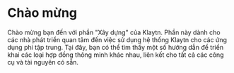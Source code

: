# Chào mừng

Chào mừng bạn đến với phần "Xây dựng" của Klaytn. Phần này dành cho các nhà phát triển quan tâm đến việc sử dụng hệ thống Klaytn cho các ứng dụng phi tập trung. Tại đây, bạn có thể tìm thấy một số hướng dẫn để triển khai các loại hợp đồng thông minh khác nhau, liên kết cho tất cả các công cụ và tài nguyên có sẵn.
